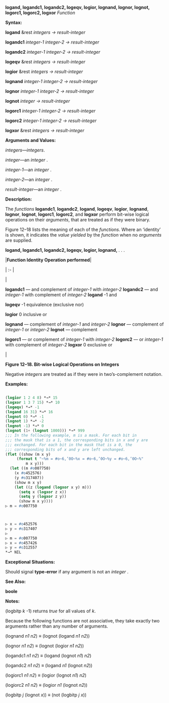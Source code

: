 **logand, logandc1, logandc2, logeqv, logior, lognand, lognor, lognot, logorc1, logorc2, logxor** *Function* 



**Syntax:** 



**logand** &amp;rest *integers → result-integer* 



**logandc1** *integer-1 integer-2 → result-integer* 



**logandc2** *integer-1 integer-2 → result-integer* 



**logeqv** &amp;rest *integers → result-integer* 



**logior** &amp;rest *integers → result-integer* 



**lognand** *integer-1 integer-2 → result-integer* 



**lognor** *integer-1 integer-2 → result-integer* 



**lognot** *integer → result-integer* 



**logorc1** *integer-1 integer-2 → result-integer* 



**logorc2** *integer-1 integer-2 → result-integer* 



**logxor** &amp;rest *integers → result-integer* 



**Arguments and Values:** 



*integers*—*integers*. 



*integer*—an *integer* . 



*integer-1*—an *integer* . 



*integer-2*—an *integer* . 



*result-integer*—an *integer* . 



**Description:** 



The *functions* **logandc1**, **logandc2**, **logand**, **logeqv**, **logior**, **lognand**, **lognor**, **lognot**, **logorc1**, **logorc2**, and **logxor** perform bit-wise logical operations on their *arguments*, that are treated as if they were binary. 



Figure 12–18 lists the meaning of each of the *functions*. Where an ‘identity’ is shown, it indicates the *value yielded* by the *function* when no *arguments* are supplied. 







 



 



**logand, logandc1, logandc2, logeqv, logior, lognand,** *. . .* 



|**Function Identity Operation performed**|

| :- |

|<p>**logandc1** — and complement of *integer-1* with *integer-2* **logandc2** — and *integer-1* with complement of *integer-2* **logand** -1 and </p><p>**logeqv** -1 equivalence (exclusive nor) </p><p>**logior** 0 inclusive or </p><p>**lognand** — complement of *integer-1* and *integer-2* **lognor** — complement of *integer-1* or *integer-2* **lognot** — complement </p><p>**logorc1** — or complement of *integer-1* with *integer-2* **logorc2** — or *integer-1* with complement of *integer-2* **logxor** 0 exclusive or</p>|





**Figure 12–18. Bit-wise Logical Operations on Integers** 



Negative *integers* are treated as if they were in two’s-complement notation. 



**Examples:**
```lisp

(logior 1 2 4 8) *→* 15 
(logxor 1 3 7 15) *→* 10 
(logeqv) *→* -1 
(logand 16 31) *→* 16 
(lognot 0) *→* -1 
(lognot 1) *→* -2 
(lognot -1) *→* 0 
(lognot (1+ (lognot 1000))) *→* 999 
;;; In the following example, m is a mask. For each bit in 
;;; the mask that is a 1, the corresponding bits in x and y are 
;;; exchanged. For each bit in the mask that is a 0, the 
;;; corresponding bits of x and y are left unchanged. 
(flet ((show (m x y) 
	 (format t "~%m = #o~6,’0O~%x = #o~6,’0O~%y = #o~6,’0O~%" 
		 m x y))) 
  (let ((m #o007750) 
	(x #o452576) 
	(y #o317407)) 
    (show m x y) 
    (let ((z (logand (logxor x y) m))) 
      (setq x (logxor z x)) 
      (setq y (logxor z y)) 
      (show m x y)))) 
▷ m = #o007750 



▷ x = #o452576 
▷ y = #o317407 
▷ 
▷ m = #o007750 
▷ x = #o457426 
▷ y = #o312557 
*→* NIL 

```
**Exceptional Situations:** 



Should signal **type-error** if any argument is not an *integer* . 



**See Also:** 



**boole** 



**Notes:** 



(logbitp *k* -1) returns *true* for all values of *k*. 



Because the following functions are not associative, they take exactly two arguments rather than any number of arguments. 



(lognand *n1 n2*) *≡* (lognot (logand *n1 n2*)) 



(lognor *n1 n2*) *≡* (lognot (logior *n1 n2*)) 



(logandc1 *n1 n2*) *≡* (logand (lognot *n1*) *n2*) 



(logandc2 *n1 n2*) *≡* (logand *n1* (lognot *n2*)) 



(logiorc1 *n1 n2*) *≡* (logior (lognot *n1*) *n2*) 



(logiorc2 *n1 n2*) *≡* (logior *n1* (lognot *n2*)) 



(logbitp *j* (lognot *x*)) *≡* (not (logbitp *j x*)) 



